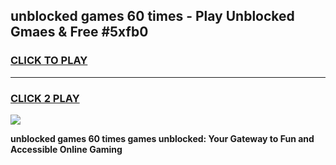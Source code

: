 
## unblocked games 60 times - Play Unblocked Gmaes & Free #5xfb0
<h3>
<a href="https://news.freeplayer.one?title=unblocked_games_60_times&ref=24F">CLICK TO PLAY</a></h3>
<hr>

<h3>
<a href="https://news.freeplayer.one?title=unblocked_games_60_times&ref=24F">CLICK 2 PLAY</a>
  
</h3>

<a href="https://news.freeplayer.one?title=unblocked_games_60_times&ref=24F/"><img src="https://clearcache.store/games.png"></a>


**unblocked games 60 times games unblocked: Your Gateway to Fun and Accessible Online Gaming**
